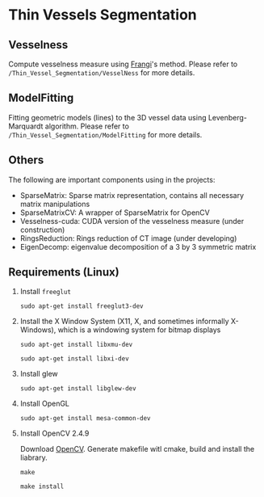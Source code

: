 Thin Vessels Segmentation
========================

Vesselness
---------------
Compute vesselness measure using [Frangi](http://link.springer.com/chapter/10.1007/BFb0056195#page-1)'s method. 
Please refer to `/Thin_Vessel_Segmentation/VesselNess` for more details. 

ModelFitting
---------------
Fitting geometric models (lines) to the 3D vessel data using Levenberg-Marquardt algorithm. 
Please refer to `/Thin_Vessel_Segmentation/ModelFitting` for more details. 

Others
---------------
The following are important components using in the projects:

-  SparseMatrix: Sparse matrix representation, contains all necessary matrix manipulations
-  SparseMatrixCV: A wrapper of SparseMatrix for OpenCV
-  Vesselness-cuda: CUDA version of the vesselness measure (under construction)
-  RingsReduction: Rings reduction of CT image (under developing)
-  EigenDecomp: eigenvalue decomposition of a 3 by 3 symmetric matrix




Requirements (Linux)
---------------

1. Install `freeglut`

	`sudo apt-get install freeglut3-dev`

2. Install the X Window System (X11, X, and sometimes informally X-Windows), which is a windowing system for bitmap displays

	`sudo apt-get install libxmu-dev`

	`sudo apt-get install libxi-dev`

3. Install glew

	`sudo apt-get install libglew-dev`

4. Install OpenGL

	`sudo apt-get install mesa-common-dev`

5. Install OpenCV 2.4.9

	Download [OpenCV](http://opencv.org/). Generate makefile witl cmake, build and install the liabrary. 

	`make`

	`make install`